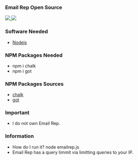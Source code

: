 ### Email Rep Open Source
<p>
    <a href="https://www.codefactor.io/repository/github/iuseyahoo/email-info">
        <img src="https://www.codefactor.io/Content/badges/APlus.svg">
    </a>
    <a>
        <img src="https://img.shields.io/badge/Status-Working-green">
    </a>
</p>


### Software Needed
- [Nodejs](https://nodejs.org/en/download/)

### NPM Packages Needed
- npm i chalk
- npm i got

### NPM Packages Sources
- [chalk](https://www.npmjs.com/package/chalk)
- [got](https://www.npmjs.com/package/got)

### Important
- I do not own Email Rep. 

### Information
- How do I run it? node emailrep.js
- Email Rep has a query limmit via limitting queries to your IP.
